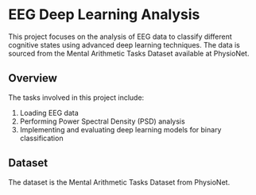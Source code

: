 # EEG Deep Learning Analysis

This project focuses on the analysis of EEG data to classify different cognitive states using advanced deep learning techniques. The data is sourced from the Mental Arithmetic Tasks Dataset available at PhysioNet.

## Overview

The tasks involved in this project include:
1. Loading EEG data
2. Performing Power Spectral Density (PSD) analysis
3. Implementing and evaluating deep learning models for binary classification

## Dataset

The dataset is the Mental Arithmetic Tasks Dataset from PhysioNet.
